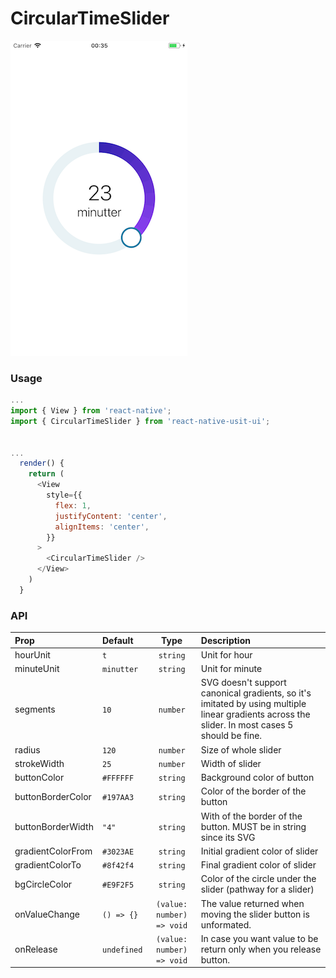 # CircularTimeSlider

![Screenshot of circular time slider](./screenshots/circularTimeSlider.png)

### Usage

```js
...
import { View } from 'react-native';
import { CircularTimeSlider } from 'react-native-usit-ui';


...
  render() {
    return (
      <View
        style={{
          flex: 1,
          justifyContent: 'center',
          alignItems: 'center',
        }}
      >
        <CircularTimeSlider />
      </View>
    )
  }
```

### API

| Prop              | Default     |           Type            | Description                                                                                                                                     |
| :---------------- | :---------- | :-----------------------: | :---------------------------------------------------------------------------------------------------------------------------------------------- |
| hourUnit          | `t`         |         `string`          | Unit for hour                                                                                                                                   |
| minuteUnit        | `minutter`  |         `string`          | Unit for minute                                                                                                                                 |
| segments          | `10`        |         `number`          | SVG doesn't support canonical gradients, so it's imitated by using multiple linear gradients across the slider. In most cases 5 should be fine. |
| radius            | `120`       |         `number`          | Size of whole slider                                                                                                                            |
| strokeWidth       | `25`        |         `number`          | Width of slider                                                                                                                                 |
| buttonColor       | `#FFFFFF`   |         `string`          | Background color of button                                                                                                                      |
| buttonBorderColor | `#197AA3`   |         `string`          | Color of the border of the button                                                                                                               |
| buttonBorderWidth | `"4"`       |         `string`          | With of the border of the button. MUST be in string since its SVG                                                                               |
| gradientColorFrom | `#3023AE`   |         `string`          | Initial gradient color of slider                                                                                                                |
| gradientColorTo   | `#8f42f4`   |         `string`          | Final gradient color of slider                                                                                                                  |
| bgCircleColor     | `#E9F2F5`   |         `string`          | Color of the circle under the slider (pathway for a slider)                                                                                     |
| onValueChange     | `() => {}`  | `(value: number) => void` | The value returned when moving the slider button is unformated.                                                                                 |
| onRelease         | `undefined` | `(value: number) => void` | In case you want value to be return only when you release button.                                                                               |
